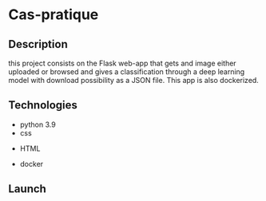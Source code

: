 # Cas-pratique
## Description
this project consists on the Flask web-app that gets and image either uploaded or browsed and gives a classification through a deep learning model with download possibility as a JSON file. This app is also dockerized.
## Technologies
- python 3.9
- css
* HTML
- docker
## Launch

